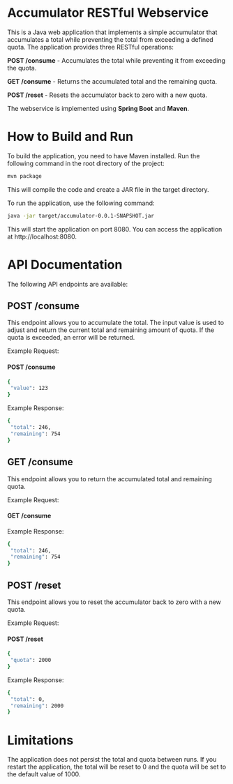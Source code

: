 # Accumulator RESTful Webservice
This is a Java web application that implements a simple accumulator that accumulates a total while preventing the total from exceeding a defined quota. The application provides three RESTful operations:

**POST /consume** - Accumulates the total while preventing it from exceeding the quota.

**GET /consume** - Returns the accumulated total and the remaining quota.

**POST /reset** - Resets the accumulator back to zero with a new quota.

The webservice is implemented using **Spring Boot** and **Maven**.


# How to Build and Run
To build the application, you need to have Maven installed. Run the following command in the root directory of the project:

```bash
mvn package
```

This will compile the code and create a JAR file in the target directory.

To run the application, use the following command:
```bash
java -jar target/accumulator-0.0.1-SNAPSHOT.jar
```

This will start the application on port 8080. You can access the application at http://localhost:8080.

# API Documentation

The following API endpoints are available:

## POST /consume
This endpoint allows you to accumulate the total. The input value is used to adjust and return the current total and remaining amount of quota. If the quota is exceeded, an error will be returned.

Example Request:

#### POST /consume
```bash
{
 "value": 123
}
```

Example Response:

```bash
{
 "total": 246,
 "remaining": 754
}
```

## GET /consume
This endpoint allows you to return the accumulated total and remaining quota.

Example Request:

#### GET /consume
Example Response:

```bash
{
 "total": 246,
 "remaining": 754
}
```

## POST /reset
This endpoint allows you to reset the accumulator back to zero with a new quota.

Example Request:

#### POST /reset
```bash
{
 "quota": 2000
}
```
Example Response:

```bash
{
 "total": 0,
 "remaining": 2000
}
```

# Limitations
The application does not persist the total and quota between runs. If you restart the application, the total will be reset to 0 and the quota will be set to the default value of 1000.

